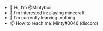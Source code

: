 - 👋 Hi, I’m @Mintyboii
- 👀 I’m interested in: playing minecraft
- 🌱 I’m currently learning: nothing
- 📫 How to reach me: Minty#0046 (discord)
